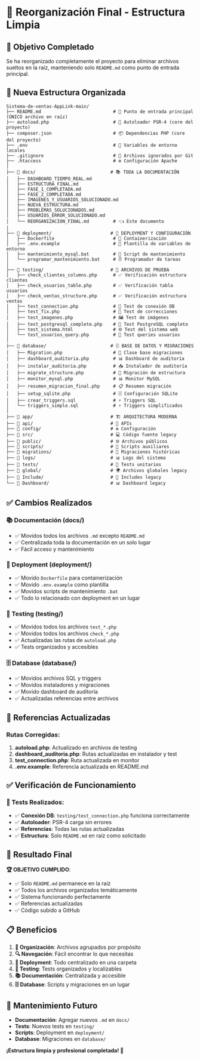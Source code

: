 # 📁 Reorganización Final - Estructura Limpia

## 🎯 Objetivo Completado
Se ha reorganizado completamente el proyecto para eliminar archivos sueltos en la raíz, manteniendo solo `README.md` como punto de entrada principal.

## 📂 Nueva Estructura Organizada

```
Sistema-de-ventas-AppLink-main/
├── README.md                           # 📖 Punto de entrada principal (ÚNICO archivo en raíz)
├── autoload.php                        # 🔧 Autoloader PSR-4 (core del proyecto)
├── composer.json                       # 📦 Dependencias PHP (core del proyecto)
├── .env                                # 🔐 Variables de entorno locales
├── .gitignore                          # 🚫 Archivos ignorados por Git
├── .htaccess                           # ⚙️ Configuración Apache
│
├── 📁 docs/                            # 📚 TODA LA DOCUMENTACIÓN
│   ├── DASHBOARD_TIEMPO_REAL.md
│   ├── ESTRUCTURA_FINAL.md
│   ├── FASE_1_COMPLETADA.md
│   ├── FASE_2_COMPLETADA.md
│   ├── IMAGENES_Y_USUARIOS_SOLUCIONADO.md
│   ├── NUEVA_ESTRUCTURA.md
│   ├── PROBLEMAS_SOLUCIONADOS.md
│   ├── USUARIOS_ERROR_SOLUCIONADO.md
│   └── REORGANIZACION_FINAL.md         # 👈 Este documento
│
├── 📁 deployment/                      # 🚀 DEPLOYMENT Y CONFIGURACIÓN
│   ├── Dockerfile                      # 🐳 Containerización
│   ├── .env.example                    # 📄 Plantilla de variables de entorno
│   ├── mantenimiento_mysql.bat         # 🔧 Script de mantenimiento
│   └── programar_mantenimiento.bat     # ⏰ Programador de tareas
│
├── 📁 testing/                         # 🧪 ARCHIVOS DE PRUEBA
│   ├── check_clientes_columns.php      # ✅ Verificación estructura clientes
│   ├── check_usuarios_table.php        # ✅ Verificación tabla usuarios
│   ├── check_ventas_structure.php      # ✅ Verificación estructura ventas
│   ├── test_connection.php             # 🔗 Test de conexión DB
│   ├── test_fix.php                    # 🔧 Test de correcciones
│   ├── test_imagenes.php               # 🖼️ Test de imágenes
│   ├── test_postgresql_complete.php    # 🐘 Test PostgreSQL completo
│   ├── test_sistema.html               # 🌐 Test del sistema web
│   └── test_usuarios_query.php         # 👥 Test queries usuarios
│
├── 📁 database/                        # 🗄️ BASE DE DATOS Y MIGRACIONES
│   ├── Migration.php                   # 🔄 Clase base migraciones
│   ├── dashboard_auditoria.php         # 📊 Dashboard de auditoría
│   ├── instalar_auditoria.php          # 📥 Instalador de auditoría
│   ├── migrate_structure.php           # 🔄 Migración de estructura
│   ├── monitor_mysql.php               # 📊 Monitor MySQL
│   ├── resumen_migracion_final.php     # 📋 Resumen migración
│   ├── setup_sqlite.php                # 🗄️ Configuración SQLite
│   ├── crear_triggers.sql              # ⚡ Triggers SQL
│   └── triggers_simple.sql             # ⚡ Triggers simplificados
│
├── 📁 app/                             # 🏗️ ARQUITECTURA MODERNA
├── 📁 api/                             # 🔌 APIs
├── 📁 config/                          # ⚙️ Configuración
├── 📁 src/                             # 💻 Código fuente legacy
├── 📁 public/                          # 🌐 Archivos públicos
├── 📁 scripts/                         # 📜 Scripts auxiliares
├── 📁 migrations/                      # 🔄 Migraciones históricas
├── 📁 logs/                            # 📊 Logs del sistema
├── 📁 tests/                           # 🧪 Tests unitarios
├── 📁 global/                          # 🌍 Archivos globales legacy
├── 📁 Include/                         # 📁 Includes legacy
└── 📁 Dashboard/                       # 📊 Dashboard legacy
```

## ✅ Cambios Realizados

### 📚 Documentación (docs/)
- ✅ Movidos todos los archivos `.md` excepto `README.md`
- ✅ Centralizada toda la documentación en un solo lugar
- ✅ Fácil acceso y mantenimiento

### 🚀 Deployment (deployment/)
- ✅ Movido `Dockerfile` para containerización
- ✅ Movido `.env.example` como plantilla
- ✅ Movidos scripts de mantenimiento `.bat`
- ✅ Todo lo relacionado con deployment en un lugar

### 🧪 Testing (testing/)
- ✅ Movidos todos los archivos `test_*.php`
- ✅ Movidos todos los archivos `check_*.php`
- ✅ Actualizadas las rutas de `autoload.php`
- ✅ Tests organizados y accesibles

### 🗄️ Database (database/)
- ✅ Movidos archivos SQL y triggers
- ✅ Movidos instaladores y migraciones
- ✅ Movido dashboard de auditoría
- ✅ Actualizadas referencias entre archivos

## 🔄 Referencias Actualizadas

### Rutas Corregidas:
1. **autoload.php**: Actualizado en archivos de testing
2. **dashboard_auditoria.php**: Rutas actualizadas en instalador y test
3. **test_connection.php**: Ruta actualizada en monitor
4. **.env.example**: Referencia actualizada en README.md

## ✅ Verificación de Funcionamiento

### 🔧 Tests Realizados:
- ✅ **Conexión DB**: `testing/test_connection.php` funciona correctamente
- ✅ **Autoloader**: PSR-4 carga sin errores
- ✅ **Referencias**: Todas las rutas actualizadas
- ✅ **Estructura**: Solo `README.md` en raíz como solicitado

## 🎉 Resultado Final

**🏆 OBJETIVO CUMPLIDO**: 
- ✅ Solo `README.md` permanece en la raíz
- ✅ Todos los archivos organizados temáticamente
- ✅ Sistema funcionando perfectamente
- ✅ Referencias actualizadas
- ✅ Código subido a GitHub

## 📋 Beneficios

1. **📁 Organización**: Archivos agrupados por propósito
2. **🔍 Navegación**: Fácil encontrar lo que necesitas
3. **🚀 Deployment**: Todo centralizado en una carpeta
4. **🧪 Testing**: Tests organizados y localizables
5. **📚 Documentación**: Centralizada y accesible
6. **🗄️ Database**: Scripts y migraciones en un lugar

## 🔮 Mantenimiento Futuro

- **Documentación**: Agregar nuevos `.md` en `docs/`
- **Tests**: Nuevos tests en `testing/`
- **Scripts**: Deployment en `deployment/`
- **Database**: Migraciones en `database/`

**¡Estructura limpia y profesional completada! 🎯**